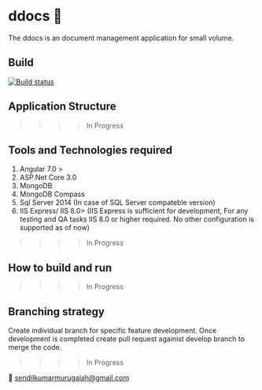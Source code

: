 # ddocs :open_file_folder:
The ddocs is an document management application for small volume.

## Build
[![Build status](https://ci.appveyor.com/api/projects/status/9sc0goswy735u7e6/branch/develop?svg=true)](https://ci.appveyor.com/project/sendilkumarmv/ddocs/branch/develop)

## Application Structure
>>>>In Progress

## Tools and Technologies required

1. Angular 7.0 >
2. ASP.Net Core 3.0
3. MongoDB
4. MongoDB Compass
5. Sql Server 2014 (In case of SQL Server compateble version)
6. IIS Express/ IIS 8.0> (IIS Express is sufficient for development, For any testing and QA tasks IIS 8.0 or higher required. No other configuration is supported as of now)
>>>>In Progress

## How to build and run
>>>>In Progress

## Branching strategy
Create individual branch for specific feature development. Once development is completed create pull request againist develop branch to merge the code.
>>>>In Progress

:email: sendilkumarmurugaiah@gmail.com
